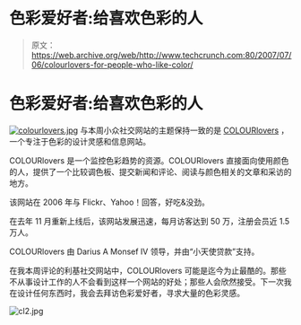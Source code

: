# 色彩爱好者:给喜欢色彩的人

> 原文：<https://web.archive.org/web/http://www.techcrunch.com:80/2007/07/06/colourlovers-for-people-who-like-color/>

# 色彩爱好者:给喜欢色彩的人

[![colourlovers.jpg](img/2a009f0a640481f2c3fe7787dff1f708.png)](https://web.archive.org/web/20220818221606/http://www.colourlovers.com/) 与本周小众社交网站的主题保持一致的是 [COLOURlovers](https://web.archive.org/web/20220818221606/http://www.colourlovers.com/) ，一个专注于色彩的设计灵感和信息网站。

COLOURlovers 是一个监控色彩趋势的资源。COLOURlovers 直接面向使用颜色的人，提供了一个比较调色板、提交新闻和评论、阅读与颜色相关的文章和采访的地方。

该网站在 2006 年与 Flickr、Yahoo！回答，好吃&没劲。

在去年 11 月重新上线后，该网站发展迅速，每月访客达到 50 万，注册会员近 1.5 万人。

COLOURlovers 由 Darius A Monsef IV 领导，并由“小天使贷款”支持。

在我本周评论的利基社交网站中，COLOURlovers 可能是迄今为止最酷的。那些不从事设计工作的人不会看到这样一个网站的好处；那些人会欣然接受。下一次我在设计任何东西时，我会去拜访色彩爱好者，寻求大量的色彩灵感。

![cl2.jpg](img/4be9c466601112affe6d71085a4d6e42.png)